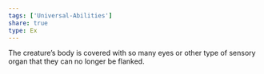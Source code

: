 ```yaml
---
tags: ['Universal-Abilities']
share: true
type: Ex
---
```

The creature’s body is covered with so many eyes or other type of sensory organ that they can no longer be flanked.
